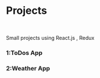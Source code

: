 # Projects
<br>
<p>Small projects using React.js , Redux</p>

<h3>1:ToDos App</h3>

<h3>2:Weather App</h3>


